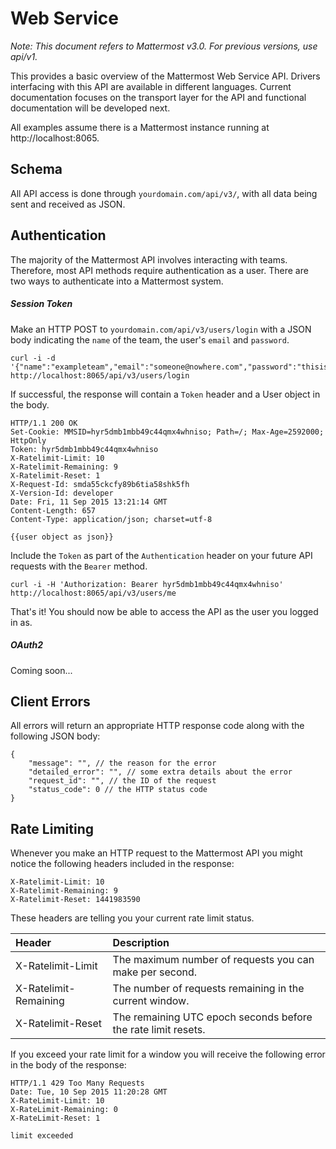 # Web Service

*Note: This document refers to Mattermost v3.0. For previous versions, use api/v1.*

This provides a basic overview of the Mattermost Web Service API. Drivers interfacing with this API are available in different languages. Current documentation focuses on the transport layer for the API and functional documentation will be developed next.  

All examples assume there is a Mattermost instance running at http://localhost:8065.

## Schema

All API access is done through `yourdomain.com/api/v3/`, with all data being sent and received as JSON.


## Authentication

The majority of the Mattermost API involves interacting with teams. Therefore, most API methods require authentication as a user. There are two ways to authenticate into a Mattermost system.

##### Session Token

Make an HTTP POST to `yourdomain.com/api/v3/users/login` with a JSON body indicating the `name` of the team, the user's `email` and `password`.

```
curl -i -d '{"name":"exampleteam","email":"someone@nowhere.com","password":"thisisabadpassword"}' http://localhost:8065/api/v3/users/login
```

If successful, the response will contain a `Token` header and a User object in the body.

```
HTTP/1.1 200 OK
Set-Cookie: MMSID=hyr5dmb1mbb49c44qmx4whniso; Path=/; Max-Age=2592000; HttpOnly
Token: hyr5dmb1mbb49c44qmx4whniso
X-Ratelimit-Limit: 10
X-Ratelimit-Remaining: 9
X-Ratelimit-Reset: 1
X-Request-Id: smda55ckcfy89b6tia58shk5fh
X-Version-Id: developer
Date: Fri, 11 Sep 2015 13:21:14 GMT
Content-Length: 657
Content-Type: application/json; charset=utf-8

{{user object as json}}
```

Include the `Token` as part of the `Authentication` header on your future API requests with the `Bearer` method.

```
curl -i -H 'Authorization: Bearer hyr5dmb1mbb49c44qmx4whniso' http://localhost:8065/api/v3/users/me
```

That's it! You should now be able to access the API as the user you logged in as.

##### OAuth2

Coming soon...


## Client Errors

All errors will return an appropriate HTTP response code along with the following JSON body:

```
{
    "message": "", // the reason for the error
    "detailed_error": "", // some extra details about the error
    "request_id": "", // the ID of the request
    "status_code": 0 // the HTTP status code
}
```


## Rate Limiting

Whenever you make an HTTP request to the Mattermost API you might notice the following headers included in the response:
```
X-Ratelimit-Limit: 10
X-Ratelimit-Remaining: 9
X-Ratelimit-Reset: 1441983590

```

These headers are telling you your current rate limit status.

Header                | Description
:--------------------- |:-----------
X-Ratelimit-Limit     | The maximum number of requests you can make per second.
X-Ratelimit-Remaining | The number of requests remaining in the current window.
X-Ratelimit-Reset     | The remaining UTC epoch seconds before the rate limit resets.

If you exceed your rate limit for a window you will receive the following error in the body of the response:
```
HTTP/1.1 429 Too Many Requests
Date: Tue, 10 Sep 2015 11:20:28 GMT
X-RateLimit-Limit: 10
X-RateLimit-Remaining: 0
X-RateLimit-Reset: 1

limit exceeded
```
